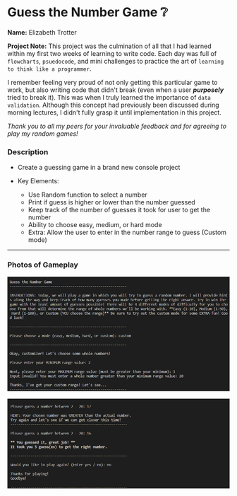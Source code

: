 # Guess the Number Game :grey_question:

**Name:** Elizabeth Trotter

**Project Note:** This project was the culmination of all that I had learned within my first two weeks of learning to write code. Each day was full of `flowcharts`, `psuedocode`, and mini challenges to practice the art of `learning to think like a programmer`. 

I remember feeling very proud of not only getting this particular game to work, but also writing code that didn't break (even when a user ***purposely*** tried to break it). This was when I truly learned the importance of `data validation`. Although this concept had previously been discussed during morning lectures, I didn't fully grasp it until implementation in this project. 

*Thank you to all my peers for your invaluable feedback and for agreeing to play my random games!*


### Description

- Create a guessing game in a brand new console project

- Key Elements: 
    - Use Random function to select a number
    - Print if guess is higher or lower than the number guessed
    - Keep track of the number of guesses it took for user to get the number
    - Ability to choose easy, medium, or hard mode
    - Extra: Allow the user to enter in the number range to guess (Custom mode)


---


### Photos of Gameplay

![Alt text](gameimg1.png)


![Alt text](gameimg2.png)